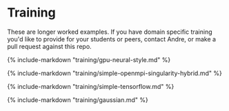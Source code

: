 # Training

These are longer worked examples.  If you have domain specific training you'd like to provide for your students or peers, contact Andre, or make a pull request against this repo.

{%
   include-markdown "training/gpu-neural-style.md"
%}

{%
   include-markdown "training/simple-openmpi-singularity-hybrid.md"
%}

{%
   include-markdown "training/simple-tensorflow.md"
%}

{%
   include-markdown "training/gaussian.md"
%}